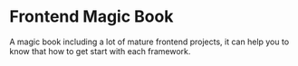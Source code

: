 # Frontend Magic Book

A magic book including a lot of mature frontend projects, it can help you to know that how to get start with each framework.
